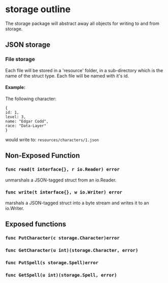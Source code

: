 # storage outline
The storage package will abstract away all objects for writing to and from storage. 


## JSON storage
### File storage
Each file will be stored in a 'resource' folder, in a sub-directory which is the name of the struct type. Each file will be named with it's id. 

#### Example:
The following character:
```
{ 
id: 1,
level: 3,
name: "Edgar Codd",
race: "Data-Layer"
}
```
would write to: 
`resources/characters/1.json`

## Non-Exposed Function
### `func read(t interface{}, r io.Reader) error `
unmarshals a JSON-tagged struct from an io.Reader.
### `func write(t interface{}, w io.Writer) error `
marshals a JSON-tagged struct into a byte stream and writes it to an io.Writer.

## Exposed functions
### `func PutCharacter(c storage.Character)error`
### `func GetCharacter(u int)(storage.Character, error)`
### `func PutSpell(s storage.Spell)error`
### `func GetSpell(u int)(storage.Spell, error)`
